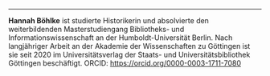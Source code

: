 ---
**Hannah Böhlke** ist studierte Historikerin und absolvierte den weiterbildenden Masterstudiengang Bibliotheks- und Informationswissenschaft an der Humboldt-Universität Berlin. Nach langjähriger Arbeit an der Akademie der Wissenschaften zu Göttingen ist sie seit 2020 im Universitätsverlag der Staats- und Universitätsbibliothek Göttingen beschäftigt. ORCID: <https://orcid.org/0000-0003-1711-7080>
